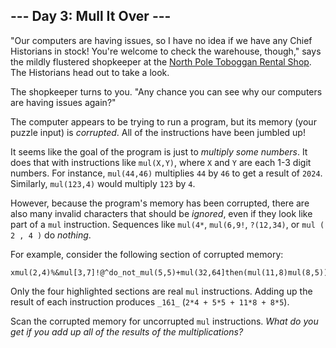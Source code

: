 
## --- Day 3: Mull It Over ---

"Our computers are having issues, so I have no idea if we have any Chief Historians  in stock! You're welcome to check the warehouse, though," says the mildly flustered shopkeeper at the  [North Pole Toboggan Rental Shop](https://adventofcode.com/2020/day/2). The Historians head out to take a look.

The shopkeeper turns to you. "Any chance you can see why our computers are having issues again?"

The computer appears to be trying to run a program, but its memory (your puzzle input) is  _corrupted_. All of the instructions have been jumbled up!

It seems like the goal of the program is just to  _multiply some numbers_. It does that with instructions like  `mul(X,Y)`, where  `X`  and  `Y`  are each 1-3 digit numbers. For instance,  `mul(44,46)`  multiplies  `44`  by  `46`  to get a result of  `2024`. Similarly,  `mul(123,4)`  would multiply  `123`  by  `4`.

However, because the program's memory has been corrupted, there are also many invalid characters that should be  _ignored_, even if they look like part of a  `mul`  instruction. Sequences like  `mul(4*`,  `mul(6,9!`,  `?(12,34)`, or  `mul ( 2 , 4 )`  do  _nothing_.

For example, consider the following section of corrupted memory:

```
xmul(2,4)%&mul[3,7]!@^do_not_mul(5,5)+mul(32,64]then(mul(11,8)mul(8,5))
```

Only the four highlighted sections are real  `mul`  instructions. Adding up the result of each instruction produces  `_161_`  (`2*4 + 5*5 + 11*8 + 8*5`).

Scan the corrupted memory for uncorrupted  `mul`  instructions.  _What do you get if you add up all of the results of the multiplications?_
